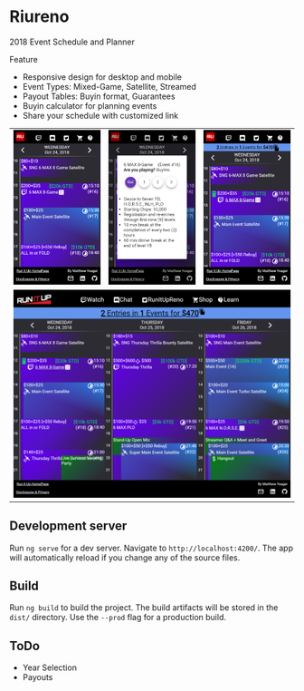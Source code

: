 # Riureno

2018 Event Schedule and Planner

Feature
- Responsive design for desktop and mobile
- Event Types: Mixed-Game, Satellite, Streamed
- Payout Tables: Buyin format, Guarantees
- Buyin calculator for planning events
- Share your schedule with customized link

<table>
    <tr>
        <td><img src="./readme/event_day.png"/></td>
        <td><img src="./readme/event_form.png"/></td>
        <td><img src="./readme/event_playing.png"/></td>
    </tr>
    <tr>
        <td colspan="3"><img src="./readme/event_days.png"/></td>
    </tr>
</table>

## Development server

Run `ng serve` for a dev server. Navigate to `http://localhost:4200/`. The app will automatically reload if you change any of the source files.

## Build

Run `ng build` to build the project. The build artifacts will be stored in the `dist/` directory. Use the `--prod` flag for a production build.

## ToDo
- Year Selection
- Payouts

